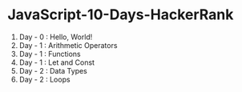 # JavaScript-10-Days-HackerRank
1. Day - 0 : Hello, World!
2. Day - 1 : Arithmetic Operators
3. Day - 1 : Functions
4. Day - 1 : Let and Const
5. Day - 2 : Data Types
6. Day - 2 : Loops
